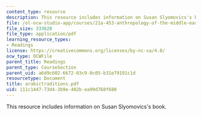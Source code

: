 ```yaml
---
content_type: resource
description: This resource includes information on Susan Slyomovics's book.
file: /ol-ocw-studio-app/courses/21a-453-anthropology-of-the-middle-east-spring-2004/111c144773d43b9e402bea99d768f680_arabictraditions.pdf
file_size: 333628
file_type: application/pdf
learning_resource_types:
- Readings
license: https://creativecommons.org/licenses/by-nc-sa/4.0/
ocw_type: OCWFile
parent_title: Readings
parent_type: CourseSection
parent_uid: a6d9c602-6672-03c9-0c05-b31e79191c1d
resourcetype: Document
title: arabictraditions.pdf
uid: 111c1447-73d4-3b9e-402b-ea99d768f680
---
```

This resource includes information on Susan Slyomovics's book.
